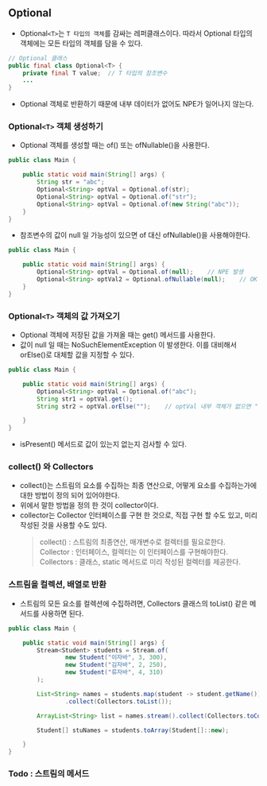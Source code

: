 
## Optional

- Optional`<T>`는 `T 타입의 객체`를 감싸는 레퍼클래스이다. 따라서 Optional 타입의 객체에는 모든 타입의 객체를 담을 수 있다.

```java
// Optional 클래스
public final class Optional<T> {
    private final T value;  // T 타입의 참조변수
    ...
}
```

- Optional 객체로 반환하기 때문에 내부 데이터가 없어도 NPE가 일어나지 않는다.

### Optional`<T>` 객체 생성하기

- Optional 객체를 생성할 때는 of() 또는 ofNullable()을 사용한다.

```java
public class Main {

    public static void main(String[] args) {
        String str = "abc";
        Optional<String> optVal = Optional.of(str);
        Optional<String> optVal = Optional.of("str");
        Optional<String> optVal = Optional.of(new String("abc"));
    }
}
```

- 참조변수의 값이 null 일 가능성이 있으면 of 대신 ofNullable()을 사용해야한다.

```java
public class Main {

    public static void main(String[] args) {
        Optional<String> optVal = Optional.of(null);    // NPE 발생
        Optional<String> optVal2 = Optional.ofNullable(null);    // OK
    }
}
```

### Optional`<T>` 객체의 값 가져오기

- Optional 객체에 저장된 값을 가져올 때는 get() 메서드를 사용한다.
- 값이 null 일 때는 NoSuchElementException 이 발생한다. 이를 대비해서 orElse()로 대체할 값을 지정할 수 있다.

```java
public class Main {

    public static void main(String[] args) {
        Optional<String> optVal = Optional.of("abc");
        String str1 = optVal.get();
        String str2 = optVal.orElse("");    // optVal 내부 객체가 없으면 "" 전달

    }
}
```

- isPresent() 메서드로 값이 있는지 없는지 검사할 수 있다.

### collect() 와 Collectors

- collect()는 스트림의 요소를 수집하는 최종 연산으로, 어떻게 요소를 수집하는가에 대한 방법이 정의 되어 있어야한다.
- 위에서 말한 방법을 정의 한 것이 collector이다.
- collector는 Collector 인터페이스를 구현 한 것으로, 직접 구현 할 수도 있고, 미리 작성된 것을 사용할 수도 있다.
  > collect() : 스트림의 최종연산, 매개변수로 컬렉터를 필요로한다.  
  > Collector : 인터페이스, 컬렉터는 이 인터페이스를 구현해야한다.  
  > Collectors : 클래스, static 메서드로 미리 작성된 컬렉터를 제공한다.

### 스트림을 컬렉션, 배열로 반환

- 스트림의 모든 요소를 컬렉션에 수집하려면, Collectors 클래스의 toList() 같은 메서드를 사용하면 된다.

```java
public class Main {

    public static void main(String[] args) {
        Stream<Student> students = Stream.of(
                new Student("이자바", 3, 300),
                new Student("김자바", 2, 250),
                new Student("류자바", 4, 310)
        );

        List<String> names = students.map(student -> student.getName())
                .collect(Collectors.toList());

        ArrayList<String> list = names.stream().collect(Collectors.toCollection(() -> new ArrayList<>()));

        Student[] stuNames = students.toArray(Student[]::new);

    }
}
```

### Todo : 스트림의 메서드
